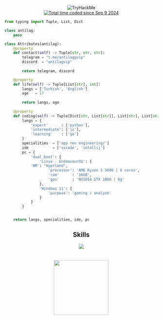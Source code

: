 
<div align="center">
  <img src="https://tryhackme-badges.s3.amazonaws.com/antilag.png" alt="TryHackMe">
</div>

<div align="center">
<a href="https://wakatime.com/@77577dfc-b38c-41dc-8795-7351df7de15a"><img src="https://wakatime.com/badge/user/77577dfc-b38c-41dc-8795-7351df7de15a.svg" alt="Total time coded since Sep 9 2024" /></a>
</div>

```python
from typing import Tuple, List, Dict

class antilag:
    pass

class Attributes(antilag):
    @property
    def contact(self) -> Tuple[str, str, str]:
        telegram = "t.me/antilaggvip"
        discord  = "antilagvip"
	    
        return telegram, discord

    @property
    def life(self) -> Tuple[List[str], int]:
        langs = ['Turkish', 'English']
        age   = 17
		
        return langs, age
	
    @property
    def coding(self) -> Tuple[Dict[str, List[str]], List[str], List[str], Dict[str]]:
        langs = {
            'expert'      : ['python'],
            'intermediate': ['js'],
            'learning'    : ['go']
        }
        specialities  = ['app rev engineering/']
        ide           = ['vscode', 'intellij']
        pc = {
            'dual_boot': {
                'Linux - EndeavourOS': {
		    'WM': "Hyprland",
                    'processor': 'AMD Ryzen 5 5600 | 6 cores',
                    'ram'      : '16GB',
                    'gpu'      : 'NVIDIA GTX 1060 | 6g'
                },
                'Windows 11': {
                    'purpose': 'gaming / analyze'
                }
            }
        }


	return langs, specialities, ide, pc
```


<h2 align="center">Skills </h2>

<p align="center">
  <a href="https://skillicons.dev">
    <img src="https://skillicons.dev/icons?i=nodejs,python,vscode,js,css,html,go" />
  </a>
</p>

<p href="https://discord.com/users/145244453496422400" align="center">
    <img alt="" src="https://github-readme-stats.vercel.app/api?username=antilagg&theme=tokyonight&show_icons=true">
</p>

<h3 align="center">
   <a href="https://discord.com/users/145244453496422400/"><img src="https://lanyard.cnrad.dev/api/145244453496422400?bg=0d1117" height="180" width="auto"></a>
     <br> 
</h3>

